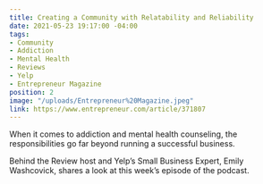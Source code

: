 ```yaml
---
title: Creating a Community with Relatability and Reliability
date: 2021-05-23 19:17:00 -04:00
tags:
- Community
- Addiction
- Mental Health
- Reviews
- Yelp
- Entrepreneur Magazine
position: 2
image: "/uploads/Entrepreneur%20Magazine.jpeg"
link: https://www.entrepreneur.com/article/371807
---
```


When it comes to addiction and mental health counseling, the responsibilities go far beyond running a successful business.

Behind the Review host and Yelp’s Small Business Expert, Emily Washcovick, shares a look at this week’s episode of the podcast.